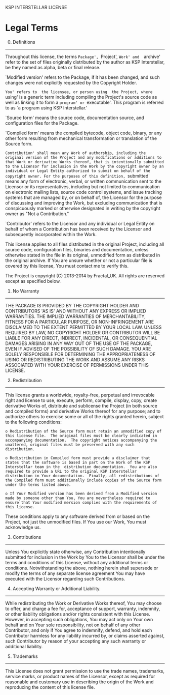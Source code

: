 KSP INTERSTELLAR LICENSE

Legal Terms
===========

0. Definitions
--------------

  Throughout this license,  the terms `Package', `Project', `Work' and  `archive' refer  to  the  set  of files  originally distributed  by the  author as KSP Interstellar, be they named as alpha, beta or final release.

  `Modified version' refers to the Package, if it has been changed, and such changes were not explicitly requested by the Copyright Holder.

  `You' refers to  the licensee, or person using  the Project, where `using' is a generic term including compiling the Project's source code as well as linking it to form a  `program' or `executable'.  This  program is  referred to  as  `a program  using KSP Interstellar.'

  `Source form' means the source code, documentation source, and configuration files for the Package.

  `Compiled form' means the compiled bytecode, object code, binary, or any other form resulting from mechanical transformation or translation of the Source form.

  `Contribution' shall mean any Work of authorship, including the original version of the Project and any modifications or additions to that Work or derivative Works thereof, that is intentionally submitted to the Licensor for inclusion in the Work by the copyright owner by an individual or Legal Entity authorized to submit on behalf of the copyright owner. For the purposes of this definition, `submitted' means any form of electronic, verbal, or written communication sent to the Licensor or its representatives, including but not limited to communication on electronic mailing lists, source code control systems, and issue tracking systems that are managed by, or on behalf of, the Licensor for the purpose of discussing and improving the Work, but excluding communication that is conspicuously marked or otherwise designated in writing by the copyright owner as "Not a Contribution."

  `Contributor' refers to the Licensor and any individual or Legal Entity on behalf of whom a Contribution has been received by the Licensor and subsequently incorporated within the Work.

  This  license applies  to all files distributed in the original Project, including all source code, configuration files, binaries and documentation, unless  otherwise stated in the file in its original, unmodified form as distributed in the original archive.
  If You are unsure whether or not a particular  file is covered by this license, You must contact me to verify this.

  The Project is copyright (C) 2013-2014 by Fractal_UK.
  All rights are reserved except as specified below.

1. No Warranty
--------------

  THE PACKAGE IS PROVIDED BY THE COPYRIGHT HOLDER AND CONTRIBUTORS 'AS IS' AND WITHOUT ANY EXPRESS OR IMPLIED WARRANTIES. THE IMPLIED WARRANTIES OF MERCHANTABILITY, FITNESS FOR A PARTICULAR PURPOSE, OR NON-INFRINGEMENT ARE DISCLAIMED TO THE EXTENT PERMITTED BY YOUR LOCAL LAW. UNLESS REQUIRED BY LAW, NO COPYRIGHT HOLDER OR CONTRIBUTOR WILL BE LIABLE FOR ANY DIRECT, INDIRECT, INCIDENTAL, OR CONSEQUENTIAL DAMAGES ARISING IN ANY WAY OUT OF THE USE OF THE PACKAGE, EVEN IF ADVISED OF THE POSSIBILITY OF SUCH DAMAGE.  YOU ARE SOLELY RESPONSIBLE FOR DETERMINING THE APPROPRIATENESS OF USING OR REDISTRIBUTING THE WORK AND ASSUME ANY RISKS ASSOCIATED WITH YOUR EXERCISE OF PERMISSIONS UNDER THIS LICENSE.

2. Redistribution
-----------------

  This  license  grants  a  worldwide, royalty-free, perpetual and irrevocable right and license to use, execute, perform, compile, display, copy, create  derivative  Works of, distribute and sublicense the Project (in both source and compiled forms) and derivative Works thereof for any purpose; and to  authorize others to exercise  some or all of the  rights granted herein, subject to the following conditions:

    o Redistribution of the Source form must retain an unmodified copy of this license file.  The original files must be clearly indicated in accompanying documentation.  The copyright notices accompanying the unaltered, original files must be preserved with any such distribution.

    o Redistribution in Compiled form must provide a disclaimer that states that the software is based in part on the Work of the KSP Interstellar team in the  distribution documentation.  You are also required to provide a URL to the original KSP Interstellar distribution in Your documentation.  Finally, all redistributions of the Compiled form must additionally include copies of the Source form under the terms listed above.

    o If Your Modified version has been derived from a Modified version made by someone other than You, You are nevertheless required to ensure that Your modified mersion complies with the requirements of this license.

  These conditions apply to any software derived from or based on the Project, not just the unmodified files.  If You use our Work, You must acknowledge us.

3. Contributions
-----------------

  Unless You explicitly state otherwise, any Contribution intentionally submitted for inclusion in the Work by You to the Licensor shall be under the terms and conditions of this License, without any additional terms or conditions.  Notwithstanding the above, nothing herein shall supersede or modify the terms of any separate license agreement You may have executed with the Licensor regarding such Contributions.

4. Accepting Warranty or Additional Liability.
-----------------

  While redistributing the Work or Derivative Works thereof, You may choose to offer, and charge a fee for, acceptance of support, warranty, indemnity, or other liability obligations and/or rights consistent with this License. However, in accepting such obligations, You may act only on Your own behalf and on Your sole responsibility, not on behalf of any other Contributor, and only if You agree to indemnify, defend, and hold each Contributor harmless for any liability incurred by, or claims asserted against, such Contributor by reason of your accepting any such warranty or additional liability.

5. Trademarks
-----------------

  This License does not grant permission to use the trade names, trademarks, service marks, or product names of the Licensor, except as required for reasonable and customary use in describing the origin of the Work and reproducing the content of this license file.
